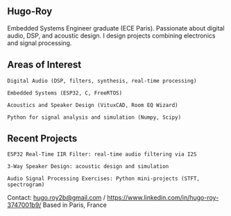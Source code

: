 ## Hugo-Roy

Embedded Systems Engineer graduate (ECE Paris).
Passionate about digital audio, DSP, and acoustic design.
I design projects combining electronics and signal processing.

## Areas of Interest

    Digital Audio (DSP, filters, synthesis, real-time processing)

    Embedded Systems (ESP32, C, FreeRTOS)

    Acoustics and Speaker Design (VituxCAD, Room EQ Wizard)

    Python for signal analysis and simulation (Numpy, Scipy)

## Recent Projects

    ESP32 Real-Time IIR Filter: real-time audio filtering via I2S

    3-Way Speaker Design: acoustic design and simulation

    Audio Signal Processing Exercises: Python mini-projects (STFT, spectrogram)

Contact: 
hugo.roy2b@gmail.com / 
https://www.linkedin.com/in/hugo-roy-3747001b9/
Based in Paris, France
